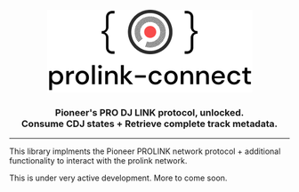 <p align="center">
<img src=".github/logo.png" alt="prolink-connect" />
</p>

<h3 align="center">
	Pioneer's PRO DJ LINK protocol, unlocked.
	<br>
	Consume CDJ states + Retrieve complete track metadata.
</h3>

---

This library implments the Pioneer PROLINK network protocol +
additional functionality to interact with the prolink network.

This is under very active development. More to come soon.
